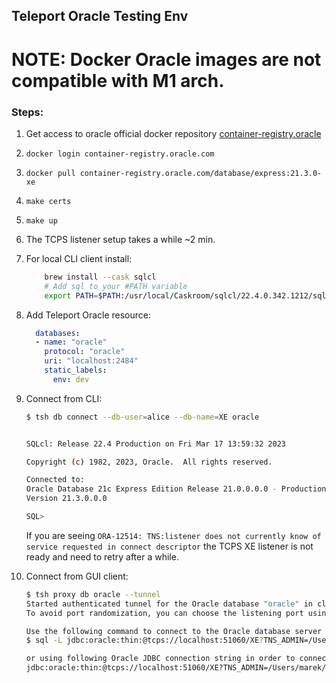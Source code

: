 ## Teleport Oracle Testing Env 

# NOTE: Docker Oracle images are not compatible with M1 arch.

### Steps: 
1) Get access to oracle official docker repository [container-registry.oracle](https://container-registry.oracle.com/ords/f?p=113:10::::::)
2) `docker login container-registry.oracle.com`
3) `docker pull container-registry.oracle.com/database/express:21.3.0-xe`
4) `make certs`
5) `make up`
6) The TCPS listener setup takes a while ~2 min.
7) For local CLI client install: 
    ```bash
        brew install --cask sqlcl 
        # Add sql to your #PATH variable
        export PATH=$PATH:/usr/local/Caskroom/sqlcl/22.4.0.342.1212/sqlcl/bin
    ```
8) Add Teleport Oracle resource:
    ```yaml
      databases:
      - name: "oracle"
        protocol: "oracle"
        uri: "localhost:2484"
        static_labels:
          env: dev
    ```
9) Connect from CLI:
    ```bash
    $ tsh db connect --db-user=alice --db-name=XE oracle


    SQLcl: Release 22.4 Production on Fri Mar 17 13:59:32 2023

    Copyright (c) 1982, 2023, Oracle.  All rights reserved.

    Connected to:
    Oracle Database 21c Express Edition Release 21.0.0.0.0 - Production
    Version 21.3.0.0.0

    SQL>

    ```
   If you are seeing `ORA-12514: TNS:listener does not currently know of service requested in connect
   descriptor` the TCPS XE listener is not ready and need to retry after a while.

10) Connect from GUI client:
    ```bash
    $ tsh proxy db oracle --tunnel
    Started authenticated tunnel for the Oracle database "oracle" in cluster "ice-berg.dev" on 127.0.0.1:51060.
    To avoid port randomization, you can choose the listening port using the --port flag.

    Use the following command to connect to the Oracle database server using CLI:
    $ sql -L jdbc:oracle:thin:@tcps://localhost:51060/XE?TNS_ADMIN=/Users/marek/.tsh/keys/ice-berg.dev/marek-db/ice-berg.dev/oracle-wallet

    or using following Oracle JDBC connection string in order to connect with other GUI/CLI clients:
    jdbc:oracle:thin:@tcps://localhost:51060/XE?TNS_ADMIN=/Users/marek/.tsh/keys/ice-berg.dev/marek-db/ice-berg.dev/oracle-wallet
    ```